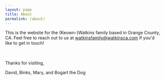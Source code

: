```yaml
---
layout: page
title: About
permalink: /about/
---
```


This is the website for the (Keown-)Watkins family based in Orange County, CA. Feel free to reach out to us at [watkinsfamily@watkinsca.com](mailto:watkinsfamily@watkinsca.com) if you'd like to get in touch!

<br /><br />
Thanks for visiting,

David, Binks, Mary, and Bogart the Dog